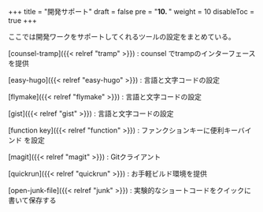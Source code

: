 +++
title = "開発サポート"
draft = false
pre = "<b>10. </b>"
weight = 10
disableToc = true
+++

ここでは開発ワークをサポートしてくれるツールの設定をまとめている。

[counsel-tramp]({{< relref "tramp" >}})
: counsel でtrampのインターフェースを提供

[easy-hugo]({{< relref "easy-hugo" >}})
: 言語と文字コードの設定

[flymake]({{< relref "flymake" >}})
: 言語と文字コードの設定

[gist]({{< relref "gist" >}})
: 言語と文字コードの設定

[function key]({{< relref "function" >}})
: ファンクションキーに便利キーバインド を設定

[magit]({{< relref "magit" >}})
: Gitクライアント

[quickrun]({{< relref "quickrun" >}})
: お手軽ビルド環境を提供

[open-junk-file]({{< relref "junk" >}})
: 実験的なショートコードをクイックに書いて保存する


